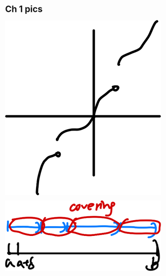 # Ch 1 pics

![1](ch1-pics.assets/1.png)

![image-20250130183842172](ch1-pics.assets/image-20250130183842172.png)
